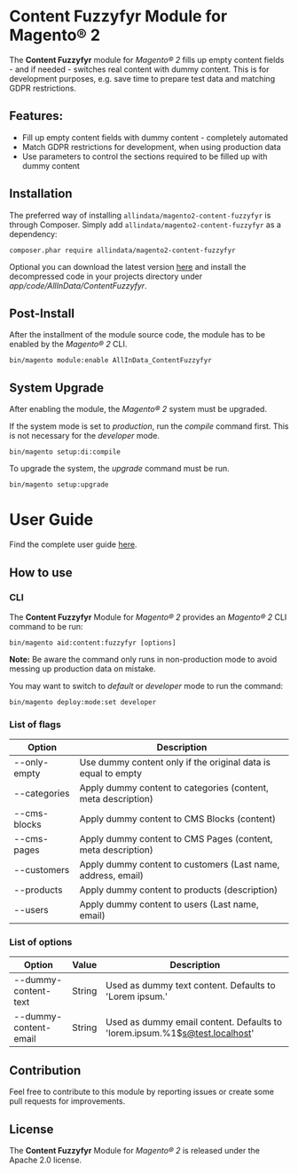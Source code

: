 # Content Fuzzyfyr Module for Magento® 2

The **Content Fuzzyfyr** module for *Magento® 2* fills up empty content fields - and if needed - switches real content with dummy content. 
This is for development purposes, e.g. save time to prepare test data and matching GDPR restrictions.


## Features:
* Fill up empty content fields with dummy content - completely automated
* Match GDPR restrictions for development, when using production data
* Use parameters to control the sections required to be filled up with dummy content

## Installation
The preferred way of installing `allindata/magento2-content-fuzzyfyr` is through Composer. 
Simply add `allindata/magento2-content-fuzzyfyr` as a dependency:

```
composer.phar require allindata/magento2-content-fuzzyfyr
```

Optional you can download the latest version [here](https://github.com/allin-data/magento2-content-fuzzyfyr/releases) 
and install the decompressed code in your projects directory under *app/code/AllInData/ContentFuzzyfyr*.  

## Post-Install

After the installment of the module source code, the module has to be enabled by the *Magento® 2* CLI.

```
bin/magento module:enable AllInData_ContentFuzzyfyr
```

## System Upgrade

After enabling the module, the *Magento® 2* system must be upgraded. 

If the system mode is set to *production*, run the *compile* command first. 
This is not necessary for the *developer* mode.
```
bin/magento setup:di:compile
```

To upgrade the system, the *upgrade* command must be run.
```
bin/magento setup:upgrade
```

# User Guide
Find the complete user guide [here](./docs/UserGuide.pdf "User Guide").

## How to use

### CLI

The **Content Fuzzyfyr** Module for *Magento® 2* provides an *Magento® 2* CLI command to be run:

    bin/magento aid:content:fuzzyfyr [options]
    
**Note:** Be aware the command only runs in non-production mode to avoid messing up production data on mistake.

You may want to switch to *default* or *developer* mode to run the command:
   
    bin/magento deploy:mode:set developer
    
### List of flags

Option | Description
--- | ---
--only-empty | Use dummy content only if the original data is equal to empty
--categories | Apply dummy content to categories (content, meta description)
--cms-blocks | Apply dummy content to CMS Blocks (content)
--cms-pages | Apply dummy content to CMS Pages (content, meta description)
--customers | Apply dummy content to customers (Last name, address, email)
--products | Apply dummy content to products (description)
--users | Apply dummy content to users (Last name, email)

### List of options

Option | Value | Description
--- | --- | ---
--dummy-content-text | String | Used as dummy text content. Defaults to 'Lorem ipsum.'
--dummy-content-email | String | Used as dummy email content. Defaults to 'lorem.ipsum.%1$s@test.localhost'


## Contribution
Feel free to contribute to this module by reporting issues or create some pull requests for improvements.

## License
The **Content Fuzzyfyr** Module for *Magento® 2* is released under the Apache 2.0 license.
